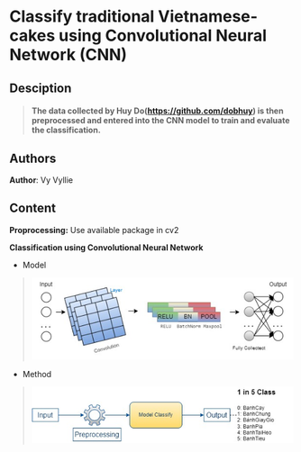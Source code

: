 # Classify traditional Vietnamese-cakes using Convolutional Neural Network (CNN)

## Desciption
>#### The data collected by Huy Do(https://github.com/dobhuy) is then preprocessed and entered into the CNN model to train and evaluate the classification.

## Authors
**Author**: Vy Vyllie

## Content
**Proprocessing:** Use available package in cv2

**Classification using Convolutional Neural Network**
* Model
>  ![Image](https://github.com/vyllie333/Classify-traditional-Vietnamese-cakes-using-CNN/blob/main/modelcnn.jpg)
* Method
>  ![Image](https://github.com/vyllie333/Classify-traditional-Vietnamese-cakes-using-CNN/blob/main/method.jpg )

